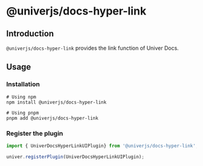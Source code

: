 # @univerjs/docs-hyper-link

## Introduction

`@univerjs/docs-hyper-link` provides the link function of Univer Docs.

## Usage

### Installation

```shell
# Using npm
npm install @univerjs/docs-hyper-link

# Using pnpm
pnpm add @univerjs/docs-hyper-link
```

### Register the plugin

```typescript
import { UniverDocsHyperLinkUIPlugin} from '@univerjs/docs-hyper-link';

univer.registerPlugin(UniverDocsHyperLinkUIPlugin);
```

<!-- Links -->
[npm-version-shield]: https://img.shields.io/npm/v/@univerjs/docs-hyper-link?style=flat-square
[npm-version-link]: https://npmjs.com/package/@univerjs/docs-hyper-link
[npm-license-shield]: https://img.shields.io/npm/l/@univerjs/docs-hyper-link?style=flat-square
[npm-downloads-shield]: https://img.shields.io/npm/dm/@univerjs/docs-hyper-link?style=flat-square
